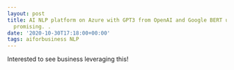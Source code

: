```yaml
---
layout: post
title: AI NLP platform on Azure with GPT3 from OpenAI and Google BERT use cases are
  promising. .
date: '2020-10-30T17:18:00+00:00'
tags: aiforbusiness NLP
---
```


Interested to see business leveraging this!

